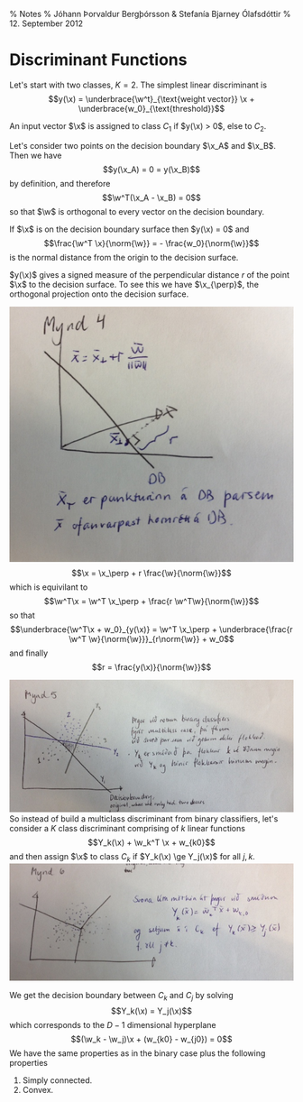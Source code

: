 % Notes
% Jóhann Þorvaldur Bergþórsson & Stefanía Bjarney Ólafsdóttir
% 12. September 2012

# Discriminant Functions

Let's start with two classes, $K=2$. The simplest linear discriminant is
$$y(\x) = \underbrace{\w^t}_{\text{weight vector}} \x + \underbrace{w_0}_{\text{threshold}}$$

An input vector $\x$ is assigned to class $C_1$ if $y(\x) > 0$, else to $C_2$.

Let's consider two points on the decision boundary $\x_A$ and $\x_B$. Then we have
$$y(\x_A) = 0 = y(\x_B)$$
by definition, and therefore
$$\w^T(\x_A - \x_B) = 0$$
so that $\w$ is orthogonal to every vector on the decision boundary.

If $\x$ is on the decision boundary surface then $y(\x) = 0$ and
$$\frac{\w^T \x}{\norm{\w}} = - \frac{w_0}{\norm{\w}}$$
is the normal distance from the origin to the decision surface.

$y(\x)$ gives a signed measure of the perpendicular distance $r$ of the point $\x$ to the decision surface. To see this we have $\x_{\perp}$, the orthogonal projection onto the decision surface.

![](img/2012-09-12-4.jpg)
$$\x = \x_\perp + r \frac{\w}{\norm{\w}}$$
which is equivilant to
$$\w^T\x = \w^T \x_\perp + \frac{r \w^T\w}{\norm{\w}}$$
so that
$$\underbrace{\w^T\x + w_0}_{y(\x)} = \w^T \x_\perp + \underbrace{\frac{r \w^T \w}{\norm{\w}}}_{r\norm{\w}} + w_0$$
and finally
$$r = \frac{y(\x)}{\norm{\w}}$$

![](img/2012-09-12-5.jpg)
So instead of build a multiclass discriminant from binary classifiers, let's consider a $K$ class discriminant comprising of $k$ linear functions
$$Y_k(\x) + \w_k^T \x + w_{k0}$$
and then assign $\x$ to class $C_k$ if $Y_k(\x) \ge Y_j(\x)$ for all $j,k$.
![](img/2012-09-12-6.jpg)

We get the decision boundary between $C_k$ and $C_j$ by solving
$$Y_k(\x) = Y_j(\x)$$
which corresponds to the $D-1$ dimensional hyperplane
$$(\w_k - \w_j)\x + (w_{k0} - w_{j0}) = 0$$
We have the same properties as in the binary case plus the following properties

1. Simply connected.
2. Convex.


